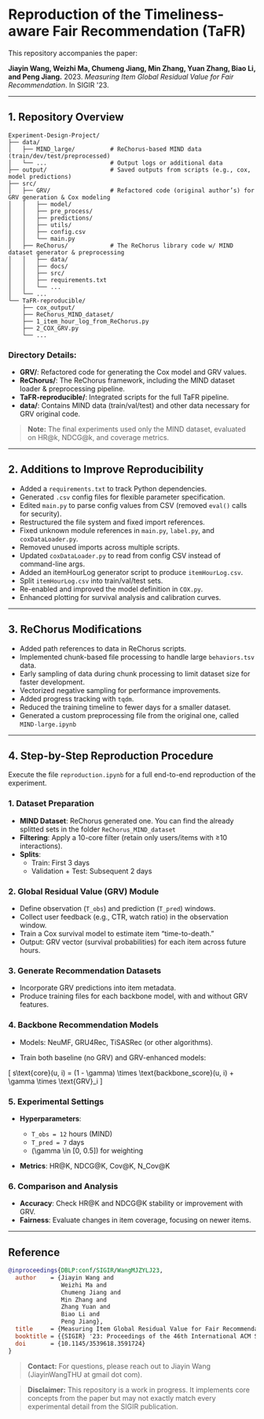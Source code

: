 # Reproduction of the Timeliness-aware Fair Recommendation (TaFR)

This repository accompanies the paper:

**Jiayin Wang, Weizhi Ma, Chumeng Jiang, Min Zhang, Yuan Zhang, Biao Li, and Peng Jiang.** 2023. _Measuring Item Global Residual Value for Fair Recommendation_. In SIGIR '23.

---

## 1. Repository Overview

```
Experiment-Design-Project/
├── data/
│   ├── MIND_large/          # ReChorus-based MIND data (train/dev/test/preprocessed)
│   └── ...                  # Output logs or additional data
├── output/                  # Saved outputs from scripts (e.g., cox, model predictions)
├── src/
│   ├── GRV/                 # Refactored code (original author’s) for GRV generation & Cox modeling
│   │   ├── model/
│   │   ├── pre_process/
│   │   ├── predictions/
│   │   ├── utils/
│   │   ├── config.csv
│   │   └── main.py
│   ├── ReChorus/            # The ReChorus library code w/ MIND dataset generator & preprocessing
│   │   ├── data/
│   │   ├── docs/
│   │   ├── src/
│   │   ├── requirements.txt
│   │   └── ...
│   └── ...
└── TaFR-reproducible/
    ├── cox_output/
    ├── ReChorus_MIND_dataset/
    ├── 1_item_hour_log_from_ReChorus.py
    ├── 2_COX_GRV.py
    └── ...
```

### Directory Details:
- **GRV/**: Refactored code for generating the Cox model and GRV values.
- **ReChorus/**: The ReChorus framework, including the MIND dataset loader & preprocessing pipeline.
- **TaFR-reproducible/**: Integrated scripts for the full TaFR pipeline.
- **data/**: Contains MIND data (train/val/test) and other data necessary for GRV original code.

> **Note:** The final experiments used only the MIND dataset, evaluated on HR@k, NDCG@k, and coverage metrics. 
---

## 2. Additions to Improve Reproducibility

- Added a `requirements.txt` to track Python dependencies.
- Generated `.csv` config files for flexible parameter specification.
- Edited `main.py` to parse config values from CSV (removed `eval()` calls for security).
- Restructured the file system and fixed import references.
- Fixed unknown module references in `main.py`, `label.py`, and `coxDataLoader.py`.
- Removed unused imports across multiple scripts.
- Updated `coxDataLoader.py` to read from config CSV instead of command-line args.
- Added an itemHourLog generator script to produce `itemHourLog.csv`.
- Split `itemHourLog.csv` into train/val/test sets.
- Re-enabled and improved the model definition in `COX.py`.
- Enhanced plotting for survival analysis and calibration curves.

---

## 3. ReChorus Modifications

- Added path references to data in ReChorus scripts.
- Implemented chunk-based file processing to handle large `behaviors.tsv` data.
- Early sampling of data during chunk processing to limit dataset size for faster development.
- Vectorized negative sampling for performance improvements.
- Added progress tracking with `tqdm`.
- Reduced the training timeline to fewer days for a smaller dataset.
- Generated a custom preprocessing file from the original one, called `MIND-large.ipynb`
---

## 4. Step-by-Step Reproduction Procedure

Execute the file `reproduction.ipynb` for a full end-to-end reproduction of the experiment.

### 1. **Dataset Preparation**

- **MIND Dataset**: ReChorus generated one. You can find the already splitted sets in the folder `ReChorus_MIND_dataset` 
- **Filtering**: Apply a 10-core filter (retain only users/items with ≥10 interactions).
- **Splits**:
  - Train: First 3 days
  - Validation + Test: Subsequent 2 days

### 2. **Global Residual Value (GRV) Module**

- Define observation (`T_obs`) and prediction (`T_pred`) windows.
- Collect user feedback (e.g., CTR, watch ratio) in the observation window.
- Train a Cox survival model to estimate item “time-to-death.”
- Output: GRV vector (survival probabilities) for each item across future hours.

### 3. **Generate Recommendation Datasets**

- Incorporate GRV predictions into item metadata.
- Produce training files for each backbone model, with and without GRV features.

### 4. **Backbone Recommendation Models**

- Models: NeuMF, GRU4Rec, TiSASRec (or other algorithms).

- Train both baseline (no GRV) and GRV-enhanced models:

\[
s\text{core}(u, i) = (1 - \gamma) \times \text{backbone\_score}(u, i) + \gamma \times \text{GRV}_i
\]

### 5. **Experimental Settings**

- **Hyperparameters**:
  - `T_obs = 12` hours (MIND)
  - `T_pred = 7` days
  - \(\gamma \in [0, 0.5]\) for weighting

- **Metrics**: HR@K, NDCG@K, Cov@K, N_Cov@K

### 6. **Comparison and Analysis**

- **Accuracy**: Check HR@K and NDCG@K stability or improvement with GRV.
- **Fairness**: Evaluate changes in item coverage, focusing on newer items.

---

## Reference

```bibtex
@inproceedings{DBLP:conf/SIGIR/WangMJZYLJ23,
  author    = {Jiayin Wang and
               Weizhi Ma and
               Chumeng Jiang and
               Min Zhang and
               Zhang Yuan and
               Biao Li and
               Peng Jiang},
  title     = {Measuring Item Global Residual Value for Fair Recommendation},
  booktitle = {{SIGIR} '23: Proceedings of the 46th International ACM SIGIR Conference on Research and Development in Information Retrieval},
  doi       = {10.1145/3539618.3591724}
}
```

> **Contact:** For questions, please reach out to Jiayin Wang (JiayinWangTHU at gmail dot com).

> **Disclaimer:** This repository is a work in progress. It implements core concepts from the paper but may not exactly match every experimental detail from the SIGIR publication.
